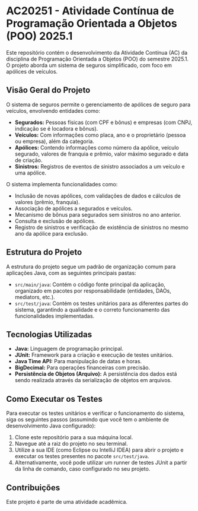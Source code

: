 # AC20251 - Atividade Contínua de Programação Orientada a Objetos (POO) 2025.1

Este repositório contém o desenvolvimento da Atividade Contínua (AC) da disciplina de Programação Orientada a Objetos (POO) do semestre 2025.1. O projeto aborda um sistema de seguros simplificado, com foco em apólices de veículos.

## Visão Geral do Projeto

O sistema de seguros permite o gerenciamento de apólices de seguro para veículos, envolvendo entidades como:

* **Segurados:** Pessoas físicas (com CPF e bônus) e empresas (com CNPJ, indicação se é locadora e bônus).
* **Veículos:** Com informações como placa, ano e o proprietário (pessoa ou empresa), além da categoria.
* **Apólices:** Contendo informações como número da apólice, veículo segurado, valores de franquia e prêmio, valor máximo segurado e data de criação.
* **Sinistros:** Registros de eventos de sinistro associados a um veículo e uma apólice.

O sistema implementa funcionalidades como:

* Inclusão de novas apólices, com validações de dados e cálculos de valores (prêmio, franquia).
* Associação de apólices a segurados e veículos.
* Mecanismo de bônus para segurados sem sinistros no ano anterior.
* Consulta e exclusão de apólices.
* Registro de sinistros e verificação de existência de sinistros no mesmo ano da apólice para exclusão.

## Estrutura do Projeto

A estrutura do projeto segue um padrão de organização comum para aplicações Java, com as seguintes principais pastas:

* `src/main/java`: Contém o código fonte principal da aplicação, organizado em pacotes por responsabilidade (entidades, DAOs, mediators, etc.).
* `src/test/java`: Contém os testes unitários para as diferentes partes do sistema, garantindo a qualidade e o correto funcionamento das funcionalidades implementadas.

## Tecnologias Utilizadas

* **Java:** Linguagem de programação principal.
* **JUnit:** Framework para a criação e execução de testes unitários.
* **Java Time API:** Para manipulação de datas e horas.
* **BigDecimal:** Para operações financeiras com precisão.
* **Persistência de Objetos (Arquivo):** A persistência dos dados está sendo realizada através da serialização de objetos em arquivos.

## Como Executar os Testes

Para executar os testes unitários e verificar o funcionamento do sistema, siga os seguintes passos (assumindo que você tem o ambiente de desenvolvimento Java configurado):

1.  Clone este repositório para a sua máquina local.
2.  Navegue até a raiz do projeto no seu terminal.
3.  Utilize a sua IDE (como Eclipse ou IntelliJ IDEA) para abrir o projeto e executar os testes presentes no pacote `src/test/java`.
4.  Alternativamente, você pode utilizar um runner de testes JUnit a partir da linha de comando, caso configurado no seu projeto.

## Contribuições

Este projeto é parte de uma atividade acadêmica. 

